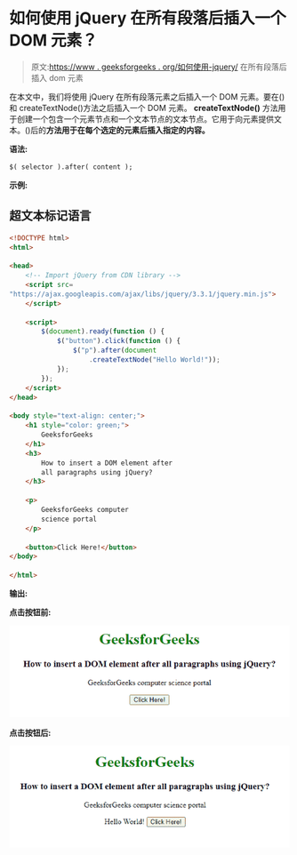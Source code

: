 # 如何使用 jQuery 在所有段落后插入一个 DOM 元素？

> 原文:[https://www . geeksforgeeks . org/如何使用-jquery/](https://www.geeksforgeeks.org/how-to-insert-a-dom-element-after-all-paragraphs-using-jquery/) 在所有段落后插入 dom 元素

在本文中，我们将使用 jQuery 在所有段落元素之后插入一个 DOM 元素。要在()和 createTextNode()方法之后插入一个 DOM 元素。 **createTextNode()** 方法用于创建一个包含一个元素节点和一个文本节点的文本节点。它用于向元素提供文本。()后的**方法用于在每个选定的元素后插入指定的内容。**

****语法:****

```html
$( selector ).after( content );
```

****示例:****

## **超文本标记语言**

```html
<!DOCTYPE html>
<html>

<head>
    <!-- Import jQuery from CDN library -->
    <script src=
"https://ajax.googleapis.com/ajax/libs/jquery/3.3.1/jquery.min.js">
    </script>

    <script>
        $(document).ready(function () {
            $("button").click(function () {
                $("p").after(document
                    .createTextNode("Hello World!"));
            });
        });
    </script>
</head>

<body style="text-align: center;">
    <h1 style="color: green;">
        GeeksforGeeks
    </h1>
    <h3>
        How to insert a DOM element after
        all paragraphs using jQuery?
    </h3>

    <p>
        GeeksforGeeks computer
        science portal
    </p>

    <button>Click Here!</button>
</body>

</html>
```

****输出:****

****点击按钮前:****

**![](img/205b98518e4c10e289778a2c1c4bd89f.png)**

****点击按钮后:****

**![](img/0cf6b349789c7f38d0510725280be820.png)**